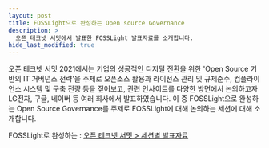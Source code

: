 ```yaml
---
layout: post
title: FOSSLight으로 완성하는 Open source Governance
description: >
  오픈 테크넷 서밋에서 발표한 FOSSLight 발표자료를 소개합니다.
hide_last_modified: true
---
```


오픈 테크넷 서밋 2021에서는 기업의 성공적인 디지털 전환을 위한 'Open Source 기반의 IT 거버넌스 전략'을 주제로 오픈소스 활용과 라이선스 관리 및 규제준수, 컴플라이언스 시스템 및 구축 전량 등을 짚어보고, 관련 인사이트를 다양한 방면에서 논의하고자 LG전자, 구글, 네이버 등 여러 회사에서 발표하였습니다. 이 중 FOSSLight으로 완성하는 Open Source Governance를 주제로 FOSSLight에 대해 논의하는 세션에 대해 소개합니다.

FOSSLight로 완성하는 : [오픈 테크넷 서밋 > 세션별 발표자료](https://ddtube.co.kr/ddtube/512)
